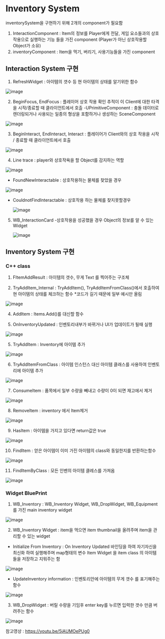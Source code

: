 # Inventory System
inventorySystem을 구현하기 위해 2개의 component가 필요함 
1. InteractionComponent : Item의 정보를 Player에게 전달, 게임 요소들과의 상호작용으로 실행하는 기능 들을 가진 component (Player가 아닌 상호작용할 Object가 소유)
2. inventoryComponent : Item을 먹기, 버리기, 사용기능들을 가진 component

## Interaction System 구현

1. RefreshWidget : 아이템의 갯수 등 현 아이템의 상태를 알기위한 함수

![image](https://github.com/HanYooTae/Unreal-Game-Project1/assets/123162344/12303e2d-4d4a-44cf-8533-505b81ed31a0)

2. BeginFocus, EndFocus : 플레이어 상호 작용 확인 추적이 이 Client에 대한 타격을 시작/종료할 때 클라이언트에서 호출
-UPrimitiveComponent : 충돌 데이터로 렌더링되거나 사용되는 일종의 형상을 포함하거나 생성하는 SceneComponent

![image](https://github.com/HanYooTae/Unreal-Game-Project1/assets/123162344/0c577b11-6d8a-4a01-a55c-75a966f0becd)

3. BeginInteract, EndInteract, Interact : 플레이어가 Client와의 상호 작용을 시작 / 종료할 때 클라이언트에서 호출

![image](https://github.com/HanYooTae/Unreal-Game-Project1/assets/123162344/53da5b9a-8ede-4016-842d-bd7772277276)

4. Line trace : player와 상호작욕을 할 Object를 감지하는 역할

![image](https://github.com/HanYooTae/Unreal-Game-Project1/assets/123162344/79e67175-7d86-49f9-94e6-24ff87f90bcd)

- FoundNewInteractable     : 상호작용하는 물체를 찾았을 경우

![image](https://github.com/HanYooTae/Unreal-Game-Project1/assets/123162344/def42b28-f526-498c-bc31-7fc39a901787)
  
- CouldnotFindInteractable : 상호작용 하는 물체를 찾지못할경우

  ![image](https://github.com/HanYooTae/Unreal-Game-Project1/assets/123162344/dd764f6c-e247-4a91-8d1c-c308b361d754)

5. WB_InteractionCard
   -상호작용을 성공했을 경우 Object의 정보를 알 수 있는 Widget

   ![image](https://github.com/HanYooTae/Unreal-Game-Project1/assets/123162344/6e3bb2ac-87ec-46ef-93c5-72587de15caf)


## Inventory System 구현

### C++ class

1. FItemAddResult : 아이템의 갯수, 무게 Text 를 찍어주는 구조체

2. TryAddItem_Internal : TryAddItem(), TryAddItemFromClass()에서 호출하여 현 아이템의 상태를 체크하는 함수
*코드가 길기 때문에 일부 예시만 올림

![image](https://github.com/HanYooTae/Unreal-Game-Project1/assets/123162344/4d3c63c9-0248-44ba-9f80-58d8e9a0b463)


4. AddItem : Items.Add()를 대신할 함수

5. OnInventoryUpdated : 인벤토리내부가 바뀌거나 UI가 업데이트가 될때 실행

![image](https://github.com/HanYooTae/Unreal-Game-Project1/assets/123162344/1b288ce8-0ecf-4339-b2c8-f18ed62767f6)

5. TryAddItem : Inventory에 아이템 추가

![image](https://github.com/HanYooTae/Unreal-Game-Project1/assets/123162344/5e16a6a8-0314-49e4-9c15-6192dd08a976)

6. TryAddItemFromClass : 아이템 인스턴스 대신 아이템 클래스를 사용하여 인벤토리에 아이템 추가

![image](https://github.com/HanYooTae/Unreal-Game-Project1/assets/123162344/eb30a73c-e613-4129-95e9-92a928f1d771)

7. ConsumeItem : 품목에서 일부 수량을 빼내고 수량이 0이 되면 재고에서 제거

![image](https://github.com/HanYooTae/Unreal-Game-Project1/assets/123162344/a76654d2-5324-46de-95f8-e24a6b2e8c54)

8. RemoveItem : inventory 에서 Item제거

![image](https://github.com/HanYooTae/Unreal-Game-Project1/assets/123162344/646f760a-93db-4872-9039-312f447af6aa)

9. HasItem : 아이템을 가지고 있다면 return값은 true

![image](https://github.com/HanYooTae/Unreal-Game-Project1/assets/123162344/1ffd7e0e-ec52-423e-8f1f-c2ce339b9cf1)

10. FindItem : 얻은 아이템이 이미 가진 아이템의 class와 동일한지를 반환하는함수

![image](https://github.com/HanYooTae/Unreal-Game-Project1/assets/123162344/2e307527-3238-498c-903f-94340b4cb5e6)

11. FindItemByClass : 모든 인벤의 아이템 클레스를 가져옴

![image](https://github.com/HanYooTae/Unreal-Game-Project1/assets/123162344/b05ebdeb-125e-4f8c-9864-f06062710155)

### Widget BluePrint

1. WB_Inventory : WB_Inventory Widget, WB_DropWidget, WB_Equipment를 가진 main inventory widget

![image](https://github.com/HanYooTae/Unreal-Game-Project1/assets/123162344/c14b36c0-4c61-42ac-babd-b49c6e8c5d88)

2. WB_Inventory Widget : item을 먹으면 item thumbnail을 올려주며 item을 관리할 수 있는 widget
- Initialize From Inventory : On Inventory Updated 바인딩을 하여 자기자신을 최신화 하여 실행해주며 map형태의 변수 Item Widget 을 item class 의 아이템들을 저장하고 지워주는 함

![image](https://github.com/HanYooTae/Unreal-Game-Project1/assets/123162344/b79be96d-59ba-488a-8771-07429bd7a416)

- UpdateInventory information : 인벤토리안에 아이템의 무게 갯수 를 표기해주는 함수

![image](https://github.com/HanYooTae/Unreal-Game-Project1/assets/123162344/70cd884c-9bbe-4a8b-af4b-5b78cee792b4)
  
3. WB_DropWidget : 버릴 수량을 기임후 enter key를 누르면 입력한 갯수 만큼 버려주는 함수

![image](https://github.com/HanYooTae/Unreal-Game-Project1/assets/123162344/43bbc6ed-633e-49fd-9c30-c0df6fe38645)


  참고영상 : https://youtu.be/5jAUMOePUg0


